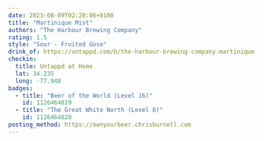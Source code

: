 ```yaml
---
date: 2023-08-09T02:28:06+0100
title: "Martinique Mist"
authors: "The Harbour Brewing Company"
rating: 1.5
style: "Sour - Fruited Gose"
drink_of: https://untappd.com/b/the-harbour-brewing-company-martinique-mist/4998034
checkin:
  title: Untappd at Home
  lat: 34.235
  long: -77.948
badges:
  - title: "Beer of the World (Level 16)"
    id: 1126464819
  - title: "The Great White North (Level 8)"
    id: 1126464820
posting_method: https://ownyourbeer.chrisburnell.com
---
```

